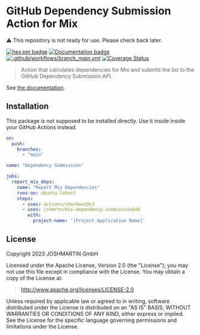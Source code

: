 # GitHub Dependency Submission Action for Mix

:warning: This repository is not ready for use. Please check back later.

[![hex.pm badge](https://img.shields.io/badge/Package%20on%20hex.pm-informational)](https://hex.pm/packages/mix_dependency_submission)
[![Documentation badge](https://img.shields.io/badge/Documentation-ff69b4)][docs]
[![.github/workflows/branch_main.yml](https://github.com/jshmrtn/mix-dependency-submission/actions/workflows/branch_main.yml/badge.svg)](https://github.com/jshmrtn/mix-dependency-submission/actions/workflows/branch_main.yml)
[![Coverage Status](https://coveralls.io/repos/github/jshmrtn/mix-dependency-submission/badge.svg?branch=main)](https://coveralls.io/github/jshmrtn/mix-dependency-submission?branch=main)

> Action that calculates dependencies for Mix and submits the list to the
> GitHub Dependency Submission API.

See [the documentation][docs].

## Installation

This package is not supposed to be installed directly. Use it inside inside your
GitHub Actions instead.

```yaml
on:
  push:
    branches:
      - "main"

name: "Dependency Submission"

jobs:
  report_mix_deps:
    name: "Report Mix Dependencies"
    runs-on: ubuntu-latest
    steps:
      - uses: actions/checkout@v3
      - uses: jshmrtn/mix-dependency-submission@v0
        with:
          project-name: '[Project Application Name]'
```

## License

Copyright 2023 JOSHMARTIN GmbH

  Licensed under the Apache License, Version 2.0 (the "License");
  you may not use this file except in compliance with the License.
  You may obtain a copy of the License at:

  > <http://www.apache.org/licenses/LICENSE-2.0>

  Unless required by applicable law or agreed to in writing, software
  distributed under the License is distributed on an "AS IS" BASIS,
  WITHOUT WARRANTIES OR CONDITIONS OF ANY KIND, either express or implied.
  See the License for the specific language governing permissions and
  limitations under the License.

[docs]: https://hexdocs.pm/mix_dependency_submission

